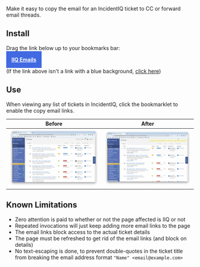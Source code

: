 <link rel="stylesheet" href="https://cdnjs.cloudflare.com/ajax/libs/lightbox2/2.11.3/css/lightbox.min.css" integrity="sha512-ZKX+BvQihRJPA8CROKBhDNvoc2aDMOdAlcm7TUQY+35XYtrd3yh95QOOhsPDQY9QnKE0Wqag9y38OIgEvb88cA==" crossorigin="anonymous" referrerpolicy="no-referrer" />

Make it easy to copy the email for an IncidentIQ ticket to CC or forward email threads.

## Install

Drag the link below up to your bookmarks bar:

<a style="background: royalblue; color: white; padding: 1em; font-weight: bold;" href="javascript:(function(){var jsCode = document.createElement('script');jsCode.setAttribute('src', 'https://groton-school.github.io/iiq-emails-bookmarklet/iiq-emails-source.js');document.body.appendChild(jsCode);}());">IIQ Emails</a>

(If the link above isn't a link with a blue background, [click here](https://groton-school.github.io/iiq-emails-bookmarklet/))

## Use

When viewing any list of tickets in IncidentIQ, click the bookmarklet to enable the copy email links.

| Before                          | After                     |
| ------------------------------- | ------------------------- |
| <a href="images/without.png" data-lightbox="screenshots" data-title="Without IIQ Emails"><img src="images/without.png" /></a> | <a href="images/with.png" data-lightbox="screenshots" data-title="After clicking IIQ Emails"><img src="images/with.png" /></a> |

## Known Limitations

-   Zero attention is paid to whether or not the page affected is IIQ or not
-   Repeated invocations will just keep adding more email links to the page
-   The email links block access to the actual ticket details
-   The page must be refreshed to get rid of the email links (and block on details)
-   No text-escaping is done, to prevent double-quotes in the ticket title from breaking the email address format `"Name" <email@example.com>`

<script src="https://cdnjs.cloudflare.com/ajax/libs/lightbox2/2.11.3/js/lightbox-plus-jquery.min.js" integrity="sha512-6gudNVbNM/cVsLUMOb8g2b/RBqtQJ3aDfRFgU+5paeaCTtbYY/Dg00MzZq7r6RvJGI2KKtPBhjkHGTL/iOe21A==" crossorigin="anonymous" referrerpolicy="no-referrer"></script>
